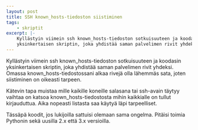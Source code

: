 ```yaml
---
layout: post
title: SSH known_hosts-tiedoston siistiminen
tags:
    - skriptit
excerpt: |-
    Kyllästyin viimein ssh known_hosts-tiedoston sotkuisuuteen ja koodasin
    yksinkertaisen skriptin, joka yhdistää saman palvelimen rivit yhdeksi.
---
```


Kyllästyin viimein ssh known\_hosts-tiedoston sotkuisuuteen ja koodasin
yksinkertaisen skriptin, joka yhdistää saman palvelimen rivit yhdeksi.
Omassa known\_hosts-tiedostossani alkaa rivejä olla lähemmäs sata, joten
siistiminen on oikeasti tarpeen.

Kätevin tapa muistaa mille kaikille koneille salasana tai ssh-avain täytyy
vaihtaa on katsoa known\_hosts-tiedostosta mihin kaikkialle on tullut
kirjauduttua. Aika nopeasti listasta saa käytyä läpi tarpeelliset.

Tässäpä koodit, jos lukijoilla sattuisi olemaan sama ongelma. Pitäisi toimia
Pythonin sekä uusilla 2.x että 3.x versioilla.

<script src="https://gist.github.com/1306614.js?file=ssh-knownhosts-cleanup.py"></script>
